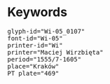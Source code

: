 # Keywords
<pre>
glyph-id="Wi-05_0107"
font-id="Wi-05"
printer-id="Wi"
printer="Maciej Wirzbięta"
period="1555/7-1605"
place="Kraków"
PT plate="469"
</pre>

